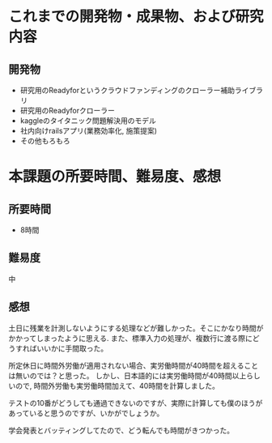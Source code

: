 # これまでの開発物・成果物、および研究内容
## 開発物
* 研究用のReadyforというクラウドファンディングのクローラー補助ライブラリ
* 研究用のReadyforクローラー
* kaggleのタイタニック問題解決用のモデル
* 社内向けrailsアプリ(業務効率化, 施策提案)
* その他もろもろ

# 本課題の所要時間、難易度、感想
## 所要時間
* 8時間
## 難易度
中
## 感想
土日に残業を計測しないようにする処理などが難しかった。そこにかなり時間がかかってしまったように思える.
また、標準入力の処理が、複数行に渡る際にどうすればいいかに手間取った。

所定休日に時間外労働が適用されない場合、実労働時間が40時間を超えることは無いのでは？と思った。
しかし、日本語的には実労働時間が40時間以上らしいので, 時間外労働も実労働時間加えて、40時間を計算しました。

テストの10番がどうしても通過できないのですが、実際に計算しても僕のほうがあっていると思うのですが、いかがでしょうか。


学会発表とバッティングしてたので、どう転んでも時間がきつかった。
